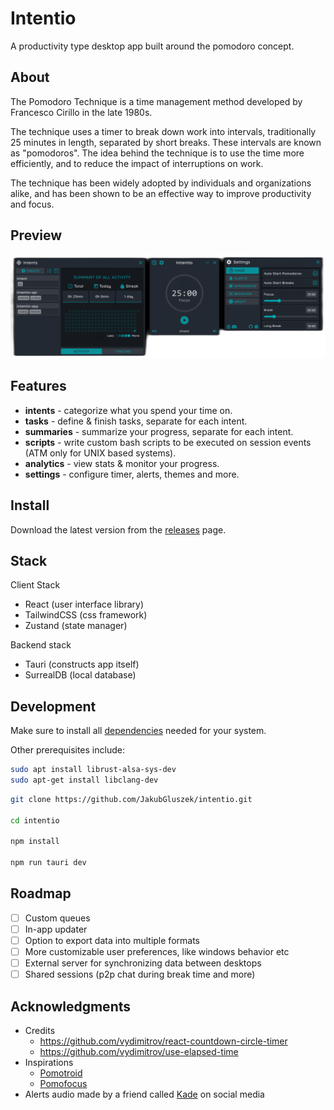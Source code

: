 # Intentio

A productivity type desktop app built around the pomodoro concept.

## About

The Pomodoro Technique is a time management method developed by Francesco Cirillo in the late 1980s.

The technique uses a timer to break down work into intervals, traditionally 25 minutes in length, separated by short breaks. These intervals are known as "pomodoros". The idea behind the technique is to use the time more efficiently, and to reduce the impact of interruptions on work.

The technique has been widely adopted by individuals and organizations alike, and has been shown to be an effective way to improve productivity and focus.

## Preview

![Preview](https://github.com/JakubGluszek/intentio/blob/master/.github/images/intentio-v2-preview.png)

## Features

- **intents** - categorize what you spend your time on.
- **tasks** - define & finish tasks, separate for each intent.
- **summaries** - summarize your progress, separate for each intent.
- **scripts** - write custom bash scripts to be executed on session events (ATM only for UNIX based systems).
- **analytics** - view stats & monitor your progress.
- **settings** - configure timer, alerts, themes and more.

## Install

Download the latest version from the [releases](https://github.com/JakubGluszek/intentio/releases) page.

## Stack

Client Stack

- React (user interface library)
- TailwindCSS (css framework)
- Zustand (state manager)

Backend stack

- Tauri (constructs app itself)
- SurrealDB (local database)

## Development

Make sure to install all [dependencies](https://tauri.app/v1/guides/getting-started/prerequisites) needed for your system.

Other prerequisites include:
```bash
sudo apt install librust-alsa-sys-dev
sudo apt-get install libclang-dev
```

```bash
git clone https://github.com/JakubGluszek/intentio.git

cd intentio

npm install

npm run tauri dev
```

## Roadmap

- [ ] Custom queues
- [ ] In-app updater
- [ ] Option to export data into multiple formats
- [ ] More customizable user preferences, like windows behavior etc
- [ ] External server for synchronizing data between desktops
- [ ] Shared sessions (p2p chat during break time and more)

## Acknowledgments

- Credits
  - https://github.com/vydimitrov/react-countdown-circle-timer
  - https://github.com/vydimitrov/use-elapsed-time
- Inspirations
  - [Pomotroid](https://github.com/Splode/pomotroid)
  - [Pomofocus](https://pomofocus.io/)
- Alerts audio made by a friend called [Kade](https://www.youtube.com/channel/UCCqowyNy72D-TVhYJzNHhpw) on social media
